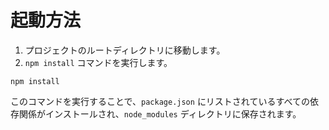 # 起動方法
1. プロジェクトのルートディレクトリに移動します。
2. `npm install` コマンドを実行します。

```
npm install
```

このコマンドを実行することで、`package.json` にリストされているすべての依存関係がインストールされ、`node_modules` ディレクトリに保存されます。
